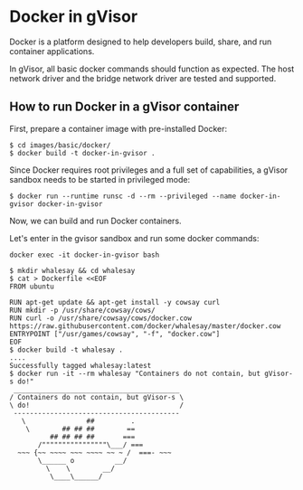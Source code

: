 # Docker in gVisor

Docker is a platform designed to help developers build, share, and run container
applications.

In gVisor, all basic docker commands should function as expected. The host
network driver and the bridge network driver are tested and supported.

## How to run Docker in a gVisor container

First, prepare a container image with pre-installed Docker:

```shell
$ cd images/basic/docker/
$ docker build -t docker-in-gvisor .
```

Since Docker requires root privileges and a full set of capabilities, a gVisor
sandbox needs to be started in privileged mode:

```shell
$ docker run --runtime runsc -d --rm --privileged --name docker-in-gvisor docker-in-gvisor
```

Now, we can build and run Docker containers.

Let's enter in the gvisor sandbox and run some docker commands:

```shell
docker exec -it docker-in-gvisor bash
```

```shell
$ mkdir whalesay && cd whalesay
$ cat > Dockerfile <<EOF
FROM ubuntu

RUN apt-get update && apt-get install -y cowsay curl
RUN mkdir -p /usr/share/cowsay/cows/
RUN curl -o /usr/share/cowsay/cows/docker.cow https://raw.githubusercontent.com/docker/whalesay/master/docker.cow
ENTRYPOINT ["/usr/games/cowsay", "-f", "docker.cow"]
EOF
$ docker build -t whalesay .
....
Successfully tagged whalesay:latest
$ docker run -it --rm whalesay "Containers do not contain, but gVisor-s do!"
 _________________________________________
/ Containers do not contain, but gVisor-s \
\ do!                                     /
 -----------------------------------------
   \               ##         .
    \        ## ## ##        ==
          ## ## ## ##       ===
       /""""""""""""""""\___/ ===
  ~~~ {~~ ~~~~ ~~~ ~~~~ ~~ ~ /  ===- ~~~
       \______ o          __/
         \    \        __/
          \____\______/

```
